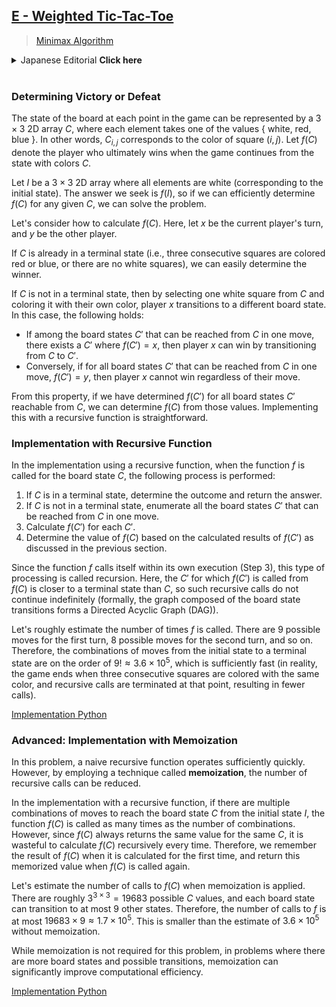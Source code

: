 ## [E - Weighted Tic-Tac-Toe](https://atcoder.jp/contests/abc349/tasks/abc349_e)

> [Minimax Algorithm](https://en.wikipedia.org/wiki/Minimax)

<details><summary>Japanese Editorial <b>Click here</b></summary><br>

### 勝敗の判定方法

ゲームの各時点における盤面は，各要素が $\{$ 白，赤，青 $\}$ のいずれかの値を取るような $3 \times 3$ の2次元配列 $C$ で表すことができます．すなわち，$C_{i,j}$ はマス $(i, j)$ の色に対応します．盤面の色が $C$ である状態からゲームを続けたとき，最終的に勝つプレイヤーを $f(C)$ とします．

$I$ を，すべての要素が白である $3 \times 3$ の2次元配列とします（初期状態に対応）．求める答えは $f(I)$ ですから，任意に与えられた $C$ に対して $f(C)$ を高速に求めることができれば，問題を解くことができます．

$f(C)$ の計算方法を考えましょう．以下，現在の手番のプレイヤーを $x$，もう一方のプレイヤーを $y$ とします．

もし， $C$ がすでに終了状態（赤または青の同じ色で塗られたマスが $3$ マス連続するか，白のマスが存在しない）であれば，勝敗は容易に判定できます．

$C$ が終了状態でない場合， $x$ が白で塗られたマスを一つ選んで自分の色で塗ることにより，別の盤面に遷移します．このとき，次が成り立ちます．

* $C$ から $1$ 回の操作で遷移できる盤面 $C'$ のうち， $f(C') = x$ となるようなものがあれば， $C$ から $C'$ に遷移することで $x$ が勝つことができる
* 逆に，$C$ から $1$ 回の操作で遷移できるすべての盤面 $C'$ について， $f(C') = y$ ならば，$x$ はどのように操作しても勝つことができない

この性質より， $C$ から遷移できるすべての盤面 $C'$ について $f(C')$ が求まっていれば，それらの値から $f(C)$ を求めることができます．このような処理は，**再帰関数**による実装が簡便です．

### 再帰関数による実装

再帰関数による実装では，盤面 $C$ に対して関数 $f$ が呼び出されたときに，次のような処理を行います．

1. $C$ が終了状態ならば，勝敗を判定して答えを返す
2. $C$ が終了状態でなければ， $C$ から $1$ 回の操作で遷移できる盤面 $C'$ をすべて列挙する
3. 各 $C'$ について $f(C')$ を計算する
4. 計算した $f(C')$ の結果から，前節の議論に基づいて $f(C)$ の値を定める

関数 $f$ の処理の中で関数 $f$ 自身を呼び出している（ステップ 3）ので，このような処理は再帰と呼ばれます．ここで， $f(C)$ から呼び出される $f(C')$ の $C'$ は $C$ よりも終了状態に近づいているので，このような再帰的な呼び出しが無限に続くことはありません（形式的には，盤面の遷移関係からなるグラフは **有向非巡回グラフ (DAG)** になっています）．

$f$ が呼び出される回数を大雑把に見積もってみましょう．1回目の手番で可能な操作は $9$ 通り，2回目の手番で可能な操作は $8$ 通り，…となるので，初期状態から終了状態へ到達するまでの操作の組み合わせは $9! \approx 3.6 \times 10^5$ 通り程度であり，十分高速です（実際には，同じ色で塗られたマスが $3$ つ連続した時点でゲームが終了し，再帰的呼び出しがそこで打ち切られるため，より少ない呼び出し回数になります）．

[実装例 (Python)]
[Implementation Python](https://atcoder.jp/contests/abc349/submissions/52204714)

### 発展：メモ化再帰による実装

本問題ではナイーブな再帰関数でも十分高速に動作しますが，**メモ化**と呼ばれる工夫をすることで，再帰的呼び出しの回数を減らすことができます．

再帰関数による実装では，初期状態 $I$ から盤面 $C$ に到達するまでの操作の組み合わせが複数個ある場合，その回数だけ $f(C)$ が呼び出されます．しかし，同じ $C$ に対しては $f(C)$ は常に同じ値を返すため，毎回再帰的呼び出しにより $f(C)$ を計算するのは無駄です．そこで， $f(C)$ を最初に計算したときの結果を覚えておいて，2回目以降に $f(C)$ が呼び出されたときにはその覚えておいた値を返すようにします．

メモ化を行ったときの $f(C)$ の呼び出し回数を見積もりましょう． $C$ としてありえるものは大雑把に見積もっても $3^{3\times 3} = 19683$ 程度であり，各盤面から遷移できる盤面はたかだか $9$ 通りですので， $f$ の呼び出し回数はたかだか $19683 \times 9 \approx 1.7 \times 10^5$. 回です．メモ化を行わないときの見積もり $3.6 \times 10^5$ に比べて小さくなっていることがわかります．

本問題ではメモ化は要求されていませんが，より盤面の数や可能な遷移の数が多いような問題では，メモ化を行うことで計算量が大幅に改善されることがあります.

[実装例 (Python)]
[Implementation Python](https://atcoder.jp/contests/abc349/submissions/52166908)

</details><br>

### Determining Victory or Defeat

The state of the board at each point in the game can be represented by a $3 \times 3$ 2D array $C$, where each element takes one of the values $\{$ white, red, blue $\}$. In other words, $C_{i,j}$ corresponds to the color of square $(i, j)$. Let $f(C)$ denote the player who ultimately wins when the game continues from the state with colors $C$.

Let $I$ be a $3 \times 3$ 2D array where all elements are white (corresponding to the initial state). The answer we seek is $f(I)$, so if we can efficiently determine $f(C)$ for any given $C$, we can solve the problem.

Let's consider how to calculate $f(C)$. Here, let $x$ be the current player's turn, and $y$ be the other player.

If $C$ is already in a terminal state (i.e., three consecutive squares are colored red or blue, or there are no white squares), we can easily determine the winner.

If $C$ is not in a terminal state, then by selecting one white square from $C$ and coloring it with their own color, player $x$ transitions to a different board state. In this case, the following holds:

- If among the board states $C'$ that can be reached from $C$ in one move, there exists a $C'$ where $f(C') = x$, then player $x$ can win by transitioning from $C$ to $C'$.
- Conversely, if for all board states $C'$ that can be reached from $C$ in one move, $f(C') = y$, then player $x$ cannot win regardless of their move.

From this property, if we have determined $f(C')$ for all board states $C'$ reachable from $C$, we can determine $f(C)$ from those values. Implementing this with a recursive function is straightforward.

### Implementation with Recursive Function

In the implementation using a recursive function, when the function $f$ is called for the board state $C$, the following process is performed:

1. If $C$ is in a terminal state, determine the outcome and return the answer.
2. If $C$ is not in a terminal state, enumerate all the board states $C'$ that can be reached from $C$ in one move.
3. Calculate $f(C')$ for each $C'$.
4. Determine the value of $f(C)$ based on the calculated results of $f(C')$ as discussed in the previous section.

Since the function $f$ calls itself within its own execution (Step 3), this type of processing is called recursion. Here, the $C'$ for which $f(C')$ is called from $f(C)$ is closer to a terminal state than $C$, so such recursive calls do not continue indefinitely (formally, the graph composed of the board state transitions forms a Directed Acyclic Graph (DAG)).

Let's roughly estimate the number of times $f$ is called. There are $9$ possible moves for the first turn, $8$ possible moves for the second turn, and so on. Therefore, the combinations of moves from the initial state to a terminal state are on the order of $9! \approx 3.6 \times 10^5$, which is sufficiently fast (in reality, the game ends when three consecutive squares are colored with the same color, and recursive calls are terminated at that point, resulting in fewer calls).

[Implementation Python](https://atcoder.jp/contests/abc349/submissions/52204714)

### Advanced: Implementation with Memoization

In this problem, a naive recursive function operates sufficiently quickly. However, by employing a technique called **memoization**, the number of recursive calls can be reduced.

In the implementation with a recursive function, if there are multiple combinations of moves to reach the board state $C$ from the initial state $I$, the function $f(C)$ is called as many times as the number of combinations. However, since $f(C)$ always returns the same value for the same $C$, it is wasteful to calculate $f(C)$ recursively every time. Therefore, we remember the result of $f(C)$ when it is calculated for the first time, and return this memorized value when $f(C)$ is called again.

Let's estimate the number of calls to $f(C)$ when memoization is applied. There are roughly $3^{3 \times 3} = 19683$ possible $C$ values, and each board state can transition to at most $9$ other states. Therefore, the number of calls to $f$ is at most $19683 \times 9 \approx 1.7 \times 10^5$. This is smaller than the estimate of $3.6 \times 10^5$ without memoization.

While memoization is not required for this problem, in problems where there are more board states and possible transitions, memoization can significantly improve computational efficiency.

[Implementation Python](https://atcoder.jp/contests/abc349/submissions/52166908)
